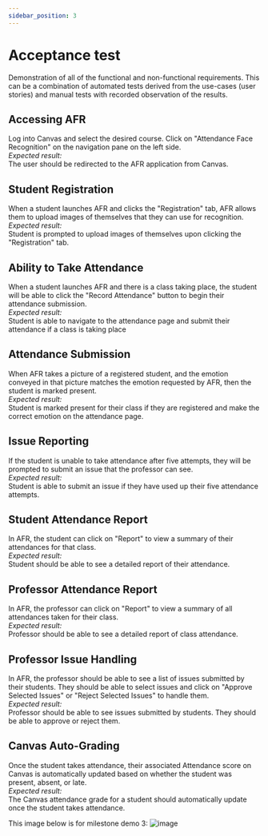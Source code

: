 ```yaml
---
sidebar_position: 3
---
```

# Acceptance test

Demonstration of all of the functional and non-functional requirements. This can be a combination of automated tests derived from the use-cases (user stories) and manual tests with recorded observation of the results.

## Accessing AFR
Log into Canvas and select the desired course. Click on "Attendance Face Recognition" on the navigation pane on the left side.<br /> 
*Expected result:*<br />
The user should be redirected to the AFR application from Canvas.
	
## Student Registration
When a student launches AFR and clicks the "Registration" tab, AFR allows them to upload images of themselves that they can use for recognition.<br />
*Expected result:*<br />
Student is prompted to upload images of themselves upon clicking the "Registration" tab.

## Ability to Take Attendance
When a student launches AFR and there is a class taking place, the student will be able to click the "Record Attendance" button to begin their attendance submission.<br />
*Expected result:*<br />
Student is able to navigate to the attendance page and submit their attendance if a class is taking place

## Attendance Submission
When AFR takes a picture of a registered student, and the emotion conveyed in that picture matches the emotion requested by AFR, then the student is marked present.<br />
*Expected result:*<br />
Student is marked present for their class if they are registered and make the correct emotion on the attendance page.

## Issue Reporting
If the student is unable to take attendance after five attempts, they will be prompted to submit an issue that the professor can see.<br />
*Expected result:*<br />
Student is able to submit an issue if they have used up their five attendance attempts.

## Student Attendance Report
In AFR, the student can click on "Report" to view a summary of their attendances for that class.<br />
*Expected result:*<br />
Student should be able to see a detailed report of their attendance.

## Professor Attendance Report
In AFR, the professor can click on "Report" to view a summary of all attendances taken for their class.<br />
*Expected result:*<br />
Professor should be able to see a detailed report of class attendance.

## Professor Issue Handling
In AFR, the professor should be able to see a list of issues submitted by their students. They should be able to select issues and click on "Approve Selected Issues" or "Reject Selected Issues" to handle them.<br />
*Expected result:*<br />
Professor should be able to see issues submitted by students. They should be able to approve or reject them.

## Canvas Auto-Grading
Once the student takes attendance, their associated Attendance score on Canvas is automatically updated based on whether the student was present, absent, or late.<br />
*Expected result:*<br />
The Canvas attendance grade for a student should automatically update once the student takes attendance.

This image below is for milestone demo 3:
![image](https://user-images.githubusercontent.com/78066498/195245224-a820aefe-f7ea-4d0e-b4fd-1013dbd0c5c4.png)

